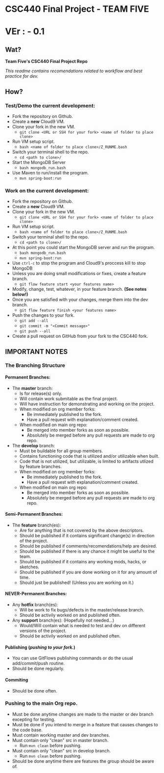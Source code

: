 # CSC440 Final Project - TEAM FIVE

# VEr : - 0.1

## Wat?

**Team Five's CSC440 Final Project Repo**

*This readme contains recomendations related to workflow and best practice for dev.*

## How?

### Test/Demo the current development:

* Fork the repository on Github.
* Create a **new** Cloud9 VM.
* Clone your fork in the new VM.
    * ```git clone <URL or SSH for your fork> <name of folder to place clone>```
* Run VM setup script.
    * ```bash <name of folder to place clone>/Z_RUNME.bash```
* Switch your terminal shell to the repo.
    * ```cd <path to clone>/```
* Start the MongoDB Server
    * ```bash mongodb_run.bash```
* Use Maven to run/install the program.
    * ```mvn spring-boot:run```

### Work on the current development:

* Fork the repository on Github.
* Create a **new** Cloud9 VM.
* Clone your fork in the new VM.
    * ```git clone <URL or SSH for your fork> <name of folder to place clone>```
* Run VM setup script.
    * ```bash <name of folder to place clone>/Z_RUNME.bash```
* Switch your terminal shell to the repo.
    * ```cd <path to clone>/```
* At this point you could start the MongoDB server and run the program.
    * ```bash mongodb_run.bash```
    * ```mvn spring-boot:run```
* Use ```ctrl-c``` to stop the program and Cloud9's proccess kill to stop MongoDB
* Unless you are doing small modifications or fixes, create a feature branch.
    * ```git flow feature start <your features name>```
* Modify, change, test, whatever, in your feature branch. **(See notes below!)**
* Once you are satisfied with your changes, merge them into the dev branch.
    * ```git flow feature finish <your features name>```
* Push the changes to your fork.
    * ```git add --all```
    * ```git commit -m "<Commit message>"```
    * ```git push --all```
* Create a pull request on GitHub from your fork to the CSC440 fork.
 
## IMPORTANT NOTES

### The Branching Structure

#### Permanent Branches:

* The **master** branch:
    * Is for release(s) only.
    * Will contain work submitable as the final project.
    * Will have instruction for demonstrating and working on the project.
    * When modified on org member forks:
        * Be immediately published to the fork.
        * Have a pull request with explanation/comment created.
    * When modified on main org repo:
        * Be merged into member forks as soon as possible.
        * Absolutely be merged before any pull requests are made to org repo.
* The **develop** branch:
    * Must be buildable for all group members.
    * Contains functioning code that is utilized and/or utilizable when built.
    * Code that is not utilized, but utilizable, is limited to artifacts utlized by feature branches.
    * When modified on org member forks:
        * Be immediately published to the fork.
        * Have a pull request with explanation/comment created.
    * When modified on main org repo:
        * Be merged into member forks as soon as possible.
        * Absolutely be merged before any pull requests are made to org repo.

#### Semi-Permanent Branches:

* The **feature** branch(es):
    * Are for anything that is not covered by the above descriptors.
    * Should be published if it contains significant change(s) in direction of the project.
    * Should be published if comments/recomendations/help are desired.
    * Should be published if there is any chance it might be useful to the team.
    * Should be published if it contains any working mods, hacks, or sketches.
    * Should be published if you are done working on it for any amount of time.
    * Should just be published! (Unless you are working on it.)

#### NEVER-Permanent Branches:

* Any **hotfix** branch(es):
    * Will be work to fix bugs/defects in the master/release branch.
    * Should be activily worked on and published often.
* Any **support** branch(es): (Hopefully not needed...)
    * Would/Will contain what is needed to test and dev on different versions of the project.
    * Should be activily worked on and published often.

#### Publishing (*pushing to your fork.*)

* You can use GitFlows publishing commands or do the usual add/commit/push routine.
* Should be done regularly.

#### Commiting

* Should be done often.

### Pushing to the main Org repo.

* Must be done anytime changes are made to the master or dev branch excepting for testing.
* Must be done if you intend to merge in a feature that causes changes to the code base.
* Must contain working master and dev branches.
* Must contain only "clean" src in master branch.
    * Run ```mvn clean``` before pushing.
* Must contain only "clean" src in develop branch.
    * Run ```mvn clean``` before pushing.
* Should be done anytime there are features the group should be aware of.
 
